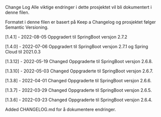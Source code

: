 Change Log
Alle viktige endringer i dette prosjektet vil bli dokumentert i denne filen.

Formatet i denne filen er basert på Keep a Changelog og prosjektet følger Semantic Versioning.

[1.4.1] - 2022-08-05
Oppgradert til SpringBoot versjon 2.7.2

[1.4.0] - 2022-07-06
Oppgradert til SpringBoot versjon 2.7.1 og Spring Cloud til 2021.0.3

[1.3.12] - 2022-05-19
Changed
Oppgraderte til SpringBoot versjon 2.6.8.


[1.3.10] - 2022-05-03
Changed
Oppgraderte til SpringBoot versjon 2.6.7.


[1.3.8] - 2022-04-01
Changed
Oppgraderte til SpringBoot versjon 2.6.6.

[1.3.7] - 2022-03-29
Changed
Oppgraderte til SpringBoot versjon 2.6.5.

[1.3.6] - 2022-03-23
Changed
Oppgraderte til SpringBoot versjon 2.6.4.

Added
CHANGELOG.md for å dokumentere endringer.
